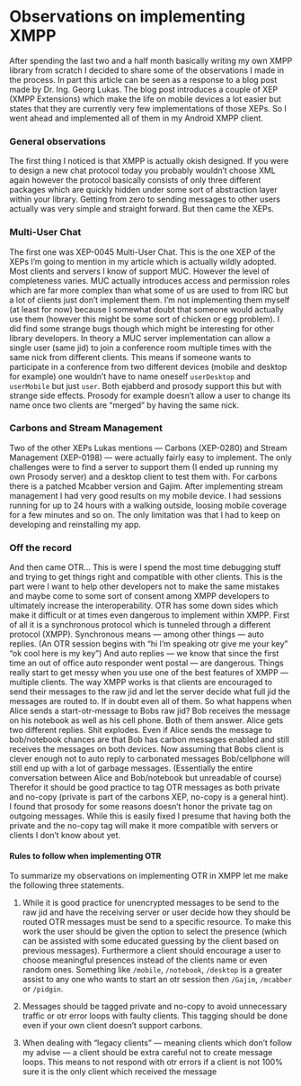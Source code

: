 Observations on implementing XMPP
=================================
After spending the last two and a half month basically writing my own XMPP
library from scratch I decided to share some of the observations I made in the
process. In part this article can be seen as a response to a blog post made by
Dr. Ing. Georg Lukas. The blog post introduces a couple of XEP (XMPP Extensions)
which make the life on mobile devices a lot easier but states that they are
currently very few implementations of those XEPs. So I went ahead and
implemented all of them in my Android XMPP client.

### General observations
The first thing I noticed is that XMPP is actually okish designed. If you were
to design a new chat protocol today you probably wouldn’t choose XML again
however the protocol basically consists of only three different packages which
are quickly hidden under some sort of abstraction layer within your library.
Getting from zero to sending messages to other users actually was very simple
and straight forward. But then came the XEPs.

### Multi-User Chat
The first one was XEP-0045 Multi-User Chat. This is the one XEP of the XEPs I’m
going to mention in my article which is actually wildly adopted. Most clients
and servers I know of support MUC. However the level of completeness varies.
MUC actually introduces access and permission roles which are far more complex
than what some of us are used to from IRC but a lot of clients just don’t
implement them. I’m not implementing them myself (at least for now) because I
somewhat doubt that someone would actually use them (however this might be some
sort of chicken or egg problem). I did find some strange bugs though which might
be interesting for other library developers. In theory a MUC server
implementation can allow a  single user (same jid) to join a conference room
multiple times with the same nick from different clients. This means if someone
wants to participate in a conference from two different devices (mobile and
desktop for example) one wouldn’t have to name oneself `userDesktop` and
`userMobile` but just `user`. Both ejabberd and prosody support this but with
strange side effects. Prosody for example doesn’t allow a user to change its
name once two clients are “merged” by having the same nick.

### Carbons and Stream Management
Two of the other XEPs Lukas mentions — Carbons (XEP-0280) and Stream Management
(XEP-0198) — were actually fairly easy to implement. The only challenges were to
find a server to support them (I ended up running my own Prosody server) and a
desktop client to test them with. For carbons there is a patched Mcabber version
and Gajim. After implementing stream management I had very good results on my
mobile device. I had sessions running for up to 24 hours with a walking outside,
loosing mobile coverage for a few minutes and so on. The only limitation was
that I had to keep on developing and reinstalling my app.

### Off the record
And then came OTR... This is were I spend the most time debugging stuff and
trying to get things right and compatible with other clients. This is the part
were I want to help other developers not to make the same mistakes and maybe
come to some sort of consent among XMPP developers to ultimately increase the
interoperability. OTR has some down sides which make it difficult or at times
even dangerous to implement within XMPP. First of all it is a synchronous
protocol which is tunneled through a different protocol (XMPP). Synchronous
means — among other things — auto replies. (An OTR session begins with “hi I’m
speaking otr give me your key” “ok cool here is my key”) And auto replies — we
know that since the first time an out of office auto responder went postal — are
dangerous. Things really start to get messy when you use one of the best
features of XMPP — multiple clients. The way XMPP works is that clients are
encouraged to send their messages to the raw jid and let the server decide what
full jid the messages are routed to. If in doubt even all of them. So what
happens when Alice sends a  start-otr-message to Bobs raw jid? Bob receives the
message on his notebook as well as his cell phone. Both of them answer. Alice
gets two different replies. Shit explodes. Even if Alice  sends the message to
bob/notebook chances are that Bob has carbon messages enabled and still receives
the messages on both devices. Now assuming that Bobs client is clever enough not
to auto reply to carbonated messages Bob/cellphone will still end up with a lot
of garbage messages. (Essentially the entire conversation between Alice and
Bob/notebook but unreadable of course) Therefor it should be good practice to
tag OTR messages as both private and no-copy (private is part of the carbons
XEP, no-copy is a general hint). I found that prosody for some reasons doesn’t
honor the private tag on outgoing messages. While this is easily fixed I presume
that having both the private and the no-copy tag will make it more compatible
with servers or clients I don’t know about yet.

#### Rules to follow when implementing OTR
To summarize my observations on implementing OTR in XMPP let me make the
following three statements.

1. While it is good practice for unencrypted messages to be send to the raw jid
and have the receiving server or user decide how they should be routed OTR
messages must be send to a specific resource. To make this work the user should
be given the option to select the presence (which can be assisted with some
educated guessing by the client based on previous messages).  Furthermore a
client should encourage a user to choose meaningful presences instead of the
clients name or even random ones. Something like `/mobile`, `/notebook`,
`/desktop` is a greater assist to any one who wants to start an otr session then
`/Gajim`, `/mcabber` or `/pidgin`.

2. Messages should be tagged private and no-copy to avoid unnecessary traffic or
otr error loops with faulty clients. This tagging should be done even if your
own client doesn’t support carbons.

3. When dealing with “legacy clients” — meaning clients which don’t follow my
advise — a client should be extra careful not to create message loops. This
means to not respond with otr errors if a client is not 100% sure it is the only
client which received the message
